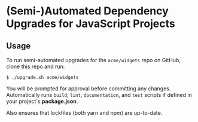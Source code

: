 # (Semi-)Automated Dependency Upgrades for JavaScript Projects

## Usage

To run semi-automated upgrades for the `acme/widgets` repo on GitHub,
clone this repo and run:

```
$ ./upgrade.sh acme/widgets
```

You will be prompted for approval before committing any changes.
Automatically runs `build`, `lint`, `documentation`, and `test` scripts
if defined in your project's **package.json**.

Also ensures that lockfiles (both yarn and npm) are up-to-date.
